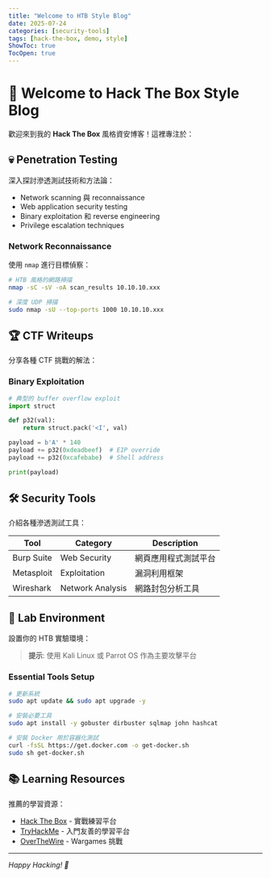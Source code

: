 ```yaml
---
title: "Welcome to HTB Style Blog"
date: 2025-07-24
categories: [security-tools]
tags: [hack-the-box, demo, style]
ShowToc: true
TocOpen: true
---
```


# 🔐 Welcome to Hack The Box Style Blog

歡迎來到我的 **Hack The Box** 風格資安博客！這裡專注於：

## 💀 Penetration Testing

深入探討滲透測試技術和方法論：

- Network scanning 與 reconnaissance
- Web application security testing
- Binary exploitation 和 reverse engineering
- Privilege escalation techniques

### Network Reconnaissance

使用 `nmap` 進行目標偵察：

```bash
# HTB 風格的網路掃描
nmap -sC -sV -oA scan_results 10.10.10.xxx

# 深度 UDP 掃描
sudo nmap -sU --top-ports 1000 10.10.10.xxx
```

## 🏆 CTF Writeups

分享各種 CTF 挑戰的解法：

### Binary Exploitation

```python
# 典型的 buffer overflow exploit
import struct

def p32(val):
    return struct.pack('<I', val)

payload = b'A' * 140
payload += p32(0xdeadbeef)  # EIP override
payload += p32(0xcafebabe)  # Shell address

print(payload)
```

## 🛠️ Security Tools

介紹各種滲透測試工具：

| Tool       | Category         | Description          |
| ---------- | ---------------- | -------------------- |
| Burp Suite | Web Security     | 網頁應用程式測試平台 |
| Metasploit | Exploitation     | 漏洞利用框架         |
| Wireshark  | Network Analysis | 網路封包分析工具     |

## 🎯 Lab Environment

設置你的 HTB 實驗環境：

> **提示**: 使用 Kali Linux 或 Parrot OS 作為主要攻擊平台

### Essential Tools Setup

```bash
# 更新系統
sudo apt update && sudo apt upgrade -y

# 安裝必要工具
sudo apt install -y gobuster dirbuster sqlmap john hashcat

# 安裝 Docker 用於容器化測試
curl -fsSL https://get.docker.com -o get-docker.sh
sudo sh get-docker.sh
```

## 📚 Learning Resources

推薦的學習資源：

- [Hack The Box](https://www.hackthebox.eu/) - 實戰練習平台
- [TryHackMe](https://tryhackme.com/) - 入門友善的學習平台
- [OverTheWire](https://overthewire.org/) - Wargames 挑戰

---

_Happy Hacking! 🚀_
